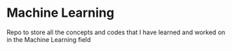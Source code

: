# Machine Learning

Repo to store all the concepts and codes that I have learned and worked on in the Machine Learning field

